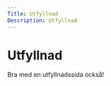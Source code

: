 ```yaml
---
Title: Utfyllnad
Description: Utfyllnad
---
```


Utfyllnad
==================

Bra med en utfyllnadssida också! 